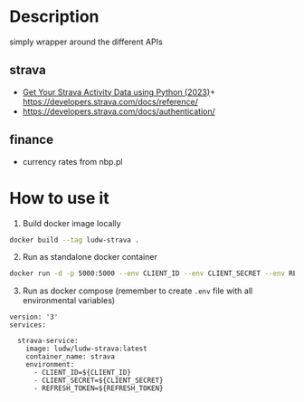 # Description

simply wrapper around the different APIs

## strava

+ [Get Your Strava Activity Data using Python (2023)](https://medium.com/@lejczak.learn/get-your-strava-activity-data-using-python-2023-️-b03b176965d0)+ https://developers.strava.com/docs/reference/
+ https://developers.strava.com/docs/authentication/

## finance
+ currency rates from nbp.pl

# How to use it

1. Build docker image locally
```sh
docker build --tag ludw-strava .
```

2. Run as standalone docker container
```sh
docker run -d -p 5000:5000 --env CLIENT_ID --env CLIENT_SECRET --env REFRESH_TOKEN ludw-strava
```

3. Run as docker compose (remember to create `.env` file with all environmental variables)
```
version: '3'
services:

  strava-service:
    image: ludw/ludw-strava:latest
    container_name: strava
    environment:
      - CLIENT_ID=${CLIENT_ID}
      - CLIENT_SECRET=${CLIENT_SECRET}
      - REFRESH_TOKEN=${REFRESH_TOKEN}
```